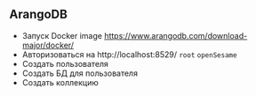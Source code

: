 ## ArangoDB
- Запуск Docker image https://www.arangodb.com/download-major/docker/
- Авторизоваться на http://localhost:8529/ `root` `openSesame`
- Создать пользователя
- Создать БД для пользователя
- Создать коллекцию